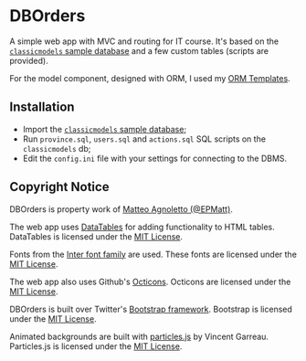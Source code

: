 # DBOrders
A simple web app with MVC and routing for IT course. It's based on the  [`classicmodels` sample database](http://www.mysqltutorial.org/wp-content/uploads/2018/03/mysqlsampledatabase.zip) and a few custom tables (scripts are provided).

For the model component, designed with ORM, I used my [ORM Templates](https://github.com/EPMatt/php-orm-templates).

## Installation
* Import the [`classicmodels` sample database](http://www.mysqltutorial.org/wp-content/uploads/2018/03/mysqlsampledatabase.zip);
* Run `province.sql`, `users.sql` and `actions.sql` SQL scripts on the `classicmodels` db;
* Edit the `config.ini` file with your settings for connecting to the DBMS.

## Copyright Notice
DBOrders is property work of [Matteo Agnoletto (@EPMatt)](https://epmatt.com).

The web app uses [DataTables](https://datatables.net/) for adding functionality to HTML tables. DataTables is licensed under the [MIT License](./lic/datatables.txt).

Fonts from the  [Inter font family](https:/github.com/rsms/inter) are used. These fonts are licensed under the [MIT License](./lic/inter.txt).

The web app also uses Github's [Octicons](https://github.com/primer/octicons/). Octicons are licensed under the [MIT License](./lic/octicons.txt).

DBOrders is built over Twitter's [Bootstrap framework](https://getbootstrap.com/). Bootstrap is licensed under the [MIT License](./lic/bootstrap.txt).

Animated backgrounds are built with [particles.js](https://github.com/VincentGarreau/particles.js) by Vincent Garreau. Particles.js is licensed under the [MIT License](./lic/particlesjs.txt).
